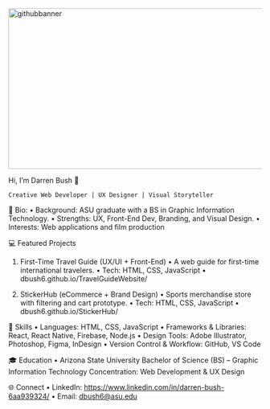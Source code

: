 <img width="1920" height="320" alt="githubbanner" src="https://github.com/user-attachments/assets/e2c2bedf-f86f-4a66-8cf7-d1a7a4d61a6d" />

Hi, I’m Darren Bush 👋

	Creative Web Developer | UX Designer | Visual Storyteller

👤 Bio:
	•	Background: ASU graduate with a BS in Graphic Information Technology.
	•	Strengths: UX, Front-End Dev, Branding, and Visual Design.
	•	Interests: Web applications and film production

💻 Featured Projects
1. First-Time Travel Guide (UX/UI + Front-End)
	•	A web guide for first-time international travelers.
	•	Tech: HTML, CSS, JavaScript
	•	dbush6.github.io/TravelGuideWebsite/

2.  StickerHub (eCommerce + Brand Design)
	•	Sports merchandise store with filtering and cart prototype.
	•	Tech: HTML, CSS, JavaScript
	•	dbush6.github.io/StickerHub/

💼 Skills
	•	Languages: HTML, CSS, JavaScript
	•	Frameworks & Libraries: React, React Native, Firebase, Node.js
	•	Design Tools: Adobe Illustrator, Photoshop, Figma, InDesign
	•	Version Control & Workflow: GitHub, VS Code

🎓 Education 
	•   Arizona State University
		Bachelor of Science (BS) – Graphic Information Technology
		Concentration: Web Development & UX Design

🌐 Connect 
	•	LinkedIn: https://www.linkedin.com/in/darren-bush-6aa939324/
	•	Email: dbush6@asu.edu

